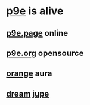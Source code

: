# [p9e](https://github.com/p9e) is alive

## [p9e.page](https://p9e.page) online

## [p9e.org](https://p9e.org) opensource

## [orange](https://p9e.page/orange) aura

## [dream](https://p9e.page/dream) [jupe](https://p9e.page/jupe)


